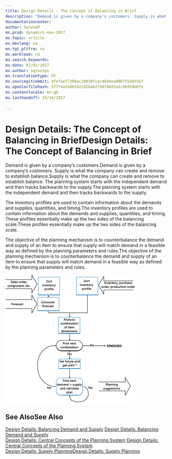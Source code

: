 ```yaml
---
title: Design Details - The Concept of Balancing in Brief
description: "Demand is given by a company’s customers. Supply is what the company can create and remove to establish balance. The planning system starts with the independent demand and then tracks backwards to the supply."
documentationcenter: 
author: SorenGP
ms.prod: dynamics-nav-2017
ms.topic: article
ms.devlang: na
ms.tgt_pltfrm: na
ms.workload: na
ms.search.keywords: 
ms.date: 07/01/2017
ms.author: sgroespe
ms.translationtype: HT
ms.sourcegitcommit: 4fefaef7380ac10836fcac404eea006f55d8556f
ms.openlocfilehash: 577f4a3a0b242c02ba62fd4746d2a1c96959b0fe
ms.contentlocale: en-gb
ms.lasthandoff: 10/16/2017

---
```

# <a name="design-details-the-concept-of-balancing-in-brief"></a><span data-ttu-id="1e58d-105">Design Details: The Concept of Balancing in Brief</span><span class="sxs-lookup"><span data-stu-id="1e58d-105">Design Details: The Concept of Balancing in Brief</span></span>
<span data-ttu-id="1e58d-106">Demand is given by a company’s customers.</span><span class="sxs-lookup"><span data-stu-id="1e58d-106">Demand is given by a company’s customers.</span></span> <span data-ttu-id="1e58d-107">Supply is what the company can create and remove to establish balance.</span><span class="sxs-lookup"><span data-stu-id="1e58d-107">Supply is what the company can create and remove to establish balance.</span></span> <span data-ttu-id="1e58d-108">The planning system starts with the independent demand and then tracks backwards to the supply.</span><span class="sxs-lookup"><span data-stu-id="1e58d-108">The planning system starts with the independent demand and then tracks backwards to the supply.</span></span>  
  
 <span data-ttu-id="1e58d-109">The inventory profiles are used to contain information about the demands and supplies, quantities, and timing.</span><span class="sxs-lookup"><span data-stu-id="1e58d-109">The inventory profiles are used to contain information about the demands and supplies, quantities, and timing.</span></span> <span data-ttu-id="1e58d-110">These profiles essentially make up the two sides of the balancing scale.</span><span class="sxs-lookup"><span data-stu-id="1e58d-110">These profiles essentially make up the two sides of the balancing scale.</span></span>  
  
 <span data-ttu-id="1e58d-111">The objective of the planning mechanism is to counterbalance the demand and supply of an item to ensure that supply will match demand in a feasible way as defined by the planning parameters and rules.</span><span class="sxs-lookup"><span data-stu-id="1e58d-111">The objective of the planning mechanism is to counterbalance the demand and supply of an item to ensure that supply will match demand in a feasible way as defined by the planning parameters and rules.</span></span>  
  
 ![](media/nav_app_supply_planning_2_balancing.png "NAV_APP_supply_planning_2_balancing")  
  
## <a name="see-also"></a><span data-ttu-id="1e58d-112">See Also</span><span class="sxs-lookup"><span data-stu-id="1e58d-112">See Also</span></span>  
 <span data-ttu-id="1e58d-113">[Design Details: Balancing Demand and Supply](design-details-balancing-demand-and-supply.md) </span><span class="sxs-lookup"><span data-stu-id="1e58d-113">[Design Details: Balancing Demand and Supply](design-details-balancing-demand-and-supply.md) </span></span>  
 <span data-ttu-id="1e58d-114">[Design Details: Central Concepts of the Planning System](design-details-central-concepts-of-the-planning-system.md) </span><span class="sxs-lookup"><span data-stu-id="1e58d-114">[Design Details: Central Concepts of the Planning System](design-details-central-concepts-of-the-planning-system.md) </span></span>  
 [<span data-ttu-id="1e58d-115">Design Details: Supply Planning</span><span class="sxs-lookup"><span data-stu-id="1e58d-115">Design Details: Supply Planning</span></span>](design-details-supply-planning.md)
